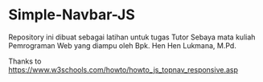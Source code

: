 # Simple-Navbar-JS
Repository ini dibuat sebagai latihan untuk tugas Tutor Sebaya mata kuliah Pemrograman Web yang diampu oleh Bpk. Hen Hen Lukmana, M.Pd.

Thanks to https://www.w3schools.com/howto/howto_js_topnav_responsive.asp
